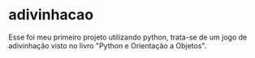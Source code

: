 # adivinhacao

Esse foi meu primeiro projeto utilizando python, trata-se de um jogo de adivinhação visto no livro "Python e Orientação a Objetos".
